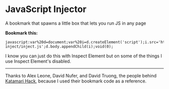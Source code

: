 # JavaScript Injector
A bookmark that spawns a little box that lets you run JS in any page

**Bookmark this:**

    javascript:var%20d=document;var%20i=d.createElement('script');i.src='https://grosserly.github.io/js-inject/inject.js';d.body.appendChild(i);void(0);

I know you can just do this with Inspect Element but on some of the things I use Inspect Element's disabled.

---

Thanks to Alex Leone, David Nufer, and David Truong, the people behind [Katamari Hack](http://kathack.com/), because I used their bookmark code as a reference.
